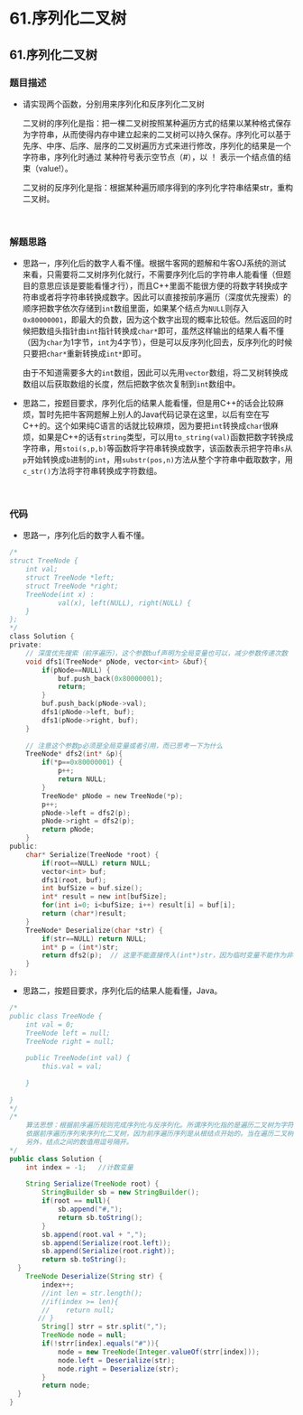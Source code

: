 # 61.序列化二叉树


## 61.序列化二叉树

### 题目描述  

- 请实现两个函数，分别用来序列化和反序列化二叉树

  二叉树的序列化是指：把一棵二叉树按照某种遍历方式的结果以某种格式保存为字符串，从而使得内存中建立起来的二叉树可以持久保存。序列化可以基于先序、中序、后序、层序的二叉树遍历方式来进行修改，序列化的结果是一个字符串，序列化时通过 某种符号表示空节点（#），以 ！ 表示一个结点值的结束（value!）。

  二叉树的反序列化是指：根据某种遍历顺序得到的序列化字符串结果str，重构二叉树。

&nbsp;

### 解题思路  

- 思路一，序列化后的数字人看不懂。根据牛客网的题解和牛客OJ系统的测试来看，只需要将二叉树序列化就行，不需要序列化后的字符串人能看懂（但题目的意思应该是要能看懂才行），而且C++里面不能很方便的将数字转换成字符串或者将字符串转换成数字。因此可以直接按前序遍历（深度优先搜索）的顺序把数字依次存储到`int`数组里面，如果某个结点为`NULL`则存入`0x80000001`，即最大的负数，因为这个数字出现的概率比较低。然后返回的时候把数组头指针由`int`指针转换成`char*`即可，虽然这样输出的结果人看不懂（因为`char`为1字节，`int`为4字节），但是可以反序列化回去，反序列化的时候只要把`char*`重新转换成`int*`即可。

  由于不知道需要多大的`int`数组，因此可以先用`vector`数组，将二叉树转换成数组以后获取数组的长度，然后把数字依次复制到`int`数组中。

- 思路二，按题目要求，序列化后的结果人能看懂，但是用C++的话会比较麻烦，暂时先把牛客网题解上别人的Java代码记录在这里，以后有空在写C++的。这个如果纯C语言的话就比较麻烦，因为要把`int`转换成`char`很麻烦，如果是C++的话有`string`类型，可以用`to_string(val)`函数把数字转换成字符串，用`stoi(s,p,b)`等函数将字符串转换成数字，该函数表示把字符串`s`从`p`开始转换成`b`进制的`int`，用`substr(pos,n)`方法从整个字符串中截取数字，用`c_str()`方法将字符串转换成字符数组。


&nbsp;

### 代码 

- 思路一，序列化后的数字人看不懂。

```c
/*
struct TreeNode {
    int val;
    struct TreeNode *left;
    struct TreeNode *right;
    TreeNode(int x) :
            val(x), left(NULL), right(NULL) {
    }
};
*/
class Solution {
private:
    // 深度优先搜索（前序遍历），这个参数buf声明为全局变量也可以，减少参数传递次数
    void dfs1(TreeNode* pNode, vector<int> &buf){
        if(pNode==NULL) {
            buf.push_back(0x80000001);
            return;
        }
        buf.push_back(pNode->val);
        dfs1(pNode->left, buf);
        dfs1(pNode->right, buf);
    }
    
    // 注意这个参数p必须是全局变量或者引用，而已思考一下为什么
    TreeNode* dfs2(int* &p){
        if(*p==0x80000001) {
            p++;
            return NULL;
        }
        TreeNode* pNode = new TreeNode(*p);
        p++;
        pNode->left = dfs2(p);
        pNode->right = dfs2(p);
        return pNode;
    }
public:
    char* Serialize(TreeNode *root) {    
        if(root==NULL) return NULL;
        vector<int> buf;
        dfs1(root, buf);
        int bufSize = buf.size();
        int* result = new int[bufSize];
        for(int i=0; i<bufSize; i++) result[i] = buf[i];
        return (char*)result;
    }
    TreeNode* Deserialize(char *str) {
        if(str==NULL) return NULL;
        int* p = (int*)str;
        return dfs2(p);  // 这里不能直接传入(int*)str，因为临时变量不能作为非const的引用
    }
};
```

- 思路二，按题目要求，序列化后的结果人能看懂，Java。

```java
/*
public class TreeNode {
    int val = 0;
    TreeNode left = null;
    TreeNode right = null;
 
    public TreeNode(int val) {
        this.val = val;
 
    }
 
}
*/
/*
    算法思想：根据前序遍历规则完成序列化与反序列化。所谓序列化指的是遍历二叉树为字符串；所谓反序列化指的是依据字符串重新构造成二叉树。
    依据前序遍历序列来序列化二叉树，因为前序遍历序列是从根结点开始的。当在遍历二叉树时碰到Null指针时，这些Null指针被序列化为一个特殊的字符“#”。
    另外，结点之间的数值用逗号隔开。
*/
public class Solution {
    int index = -1;   //计数变量
  
    String Serialize(TreeNode root) {
        StringBuilder sb = new StringBuilder();
        if(root == null){
            sb.append("#,");
            return sb.toString();
        }
        sb.append(root.val + ",");
        sb.append(Serialize(root.left));
        sb.append(Serialize(root.right));
        return sb.toString();
  }
    TreeNode Deserialize(String str) {
        index++;
        //int len = str.length();
        //if(index >= len){
        //    return null;
       // }
        String[] strr = str.split(",");
        TreeNode node = null;
        if(!strr[index].equals("#")){
            node = new TreeNode(Integer.valueOf(strr[index]));
            node.left = Deserialize(str);
            node.right = Deserialize(str);
        }
        return node;
  }
}
```




